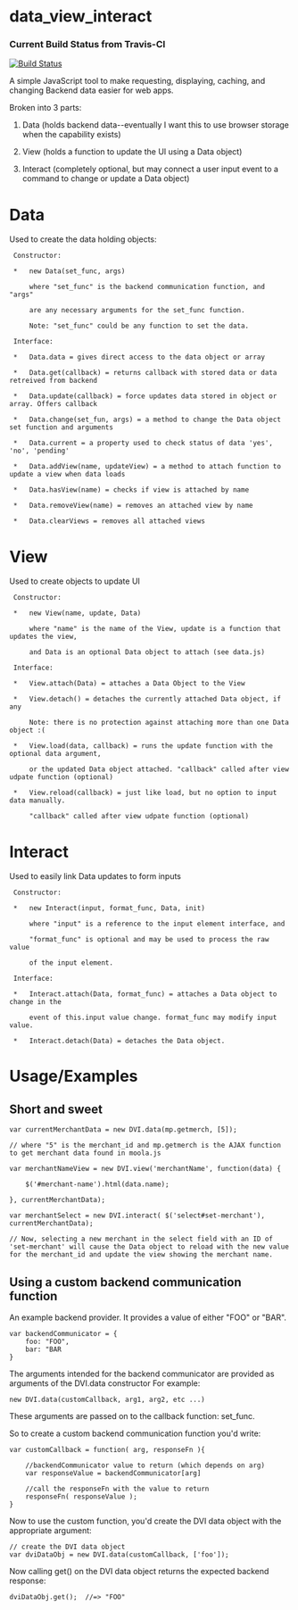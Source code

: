 data_view_interact
===================

### Current Build Status from Travis-CI
[![Build Status](https://travis-ci.org/forforf/data_view_interact.png)](https://travis-ci.org/forforf/data_view_interact)

A simple JavaScript tool to make requesting, displaying, caching, and changing Backend data easier for web apps.

Broken into 3 parts:

1. Data (holds backend data--eventually I want this to use browser storage when the capability exists)

2. View (holds a function to update the UI using a Data object)
 
3. Interact (completely optional, but may connect a user input event to a command to change or update a Data object)

Data
====

Used to create the data holding objects:

	 Constructor:
	 
	 *   new Data(set_func, args)
	 
	     where "set_func" is the backend communication function, and "args"

	     are any necessary arguments for the set_func function.
	     
	     Note: "set_func" could be any function to set the data.
	     
	 Interface:
	 
	 * 	 Data.data = gives direct access to the data object or array
	 
	 *   Data.get(callback) = returns callback with stored data or data retreived from backend

	 *   Data.update(callback) = force updates data stored in object or array. Offers callback

	 *   Data.change(set_fun, args) = a method to change the Data object set function and arguments

	 *   Data.current = a property used to check status of data 'yes', 'no', 'pending'

	 *   Data.addView(name, updateView) = a method to attach function to update a view when data loads

	 *   Data.hasView(name) = checks if view is attached by name

	 *   Data.removeView(name) = removes an attached view by name

	 *   Data.clearViews = removes all attached views


View
====

Used to create objects to update UI

	 Constructor:

	 *   new View(name, update, Data)

	     where "name" is the name of the View, update is a function that updates the view,

	     and Data is an optional Data object to attach (see data.js)

	 Interface:

	 *   View.attach(Data) = attaches a Data Object to the View

	 *   View.detach() = detaches the currently attached Data object, if any

	     Note: there is no protection against attaching more than one Data object :(

	 *   View.load(data, callback) = runs the update function with the optional data argument,

	     or the updated Data object attached. "callback" called after view udpate function (optional)

	 *   View.reload(callback) = just like load, but no option to input data manually.

	  	 "callback" called after view udpate function (optional)



Interact
=========

Used to easily link Data updates to form inputs

	 Constructor:

	 *   new Interact(input, format_func, Data, init)

	     where "input" is a reference to the input element interface, and 

	     "format_func" is optional and may be used to process the raw value

	     of the input element.

	 Interface:

	 *   Interact.attach(Data, format_func) = attaches a Data object to change in the

	     event of this.input value change. format_func may modify input value.

	 *   Interact.detach(Data) = detaches the Data object.


Usage/Examples
==============

Short and sweet
---------------

	var currentMerchantData = new DVI.data(mp.getmerch, [5]);

	// where "5" is the merchant_id and mp.getmerch is the AJAX function to get merchant data found in moola.js

	var merchantNameView = new DVI.view('merchantName', function(data) {

		$('#merchant-name').html(data.name);
	
	}, currentMerchantData);

	var merchantSelect = new DVI.interact( $('select#set-merchant'), currentMerchantData);

	// Now, selecting a new merchant in the select field with an ID of 'set-merchant' will cause the Data object to reload with the new value for the merchant_id and update the view showing the merchant name.
	

Using a custom backend communication function
---------------------------------------------

An example backend provider. It provides a value of either "FOO" or "BAR".

	var backendCommunicator = {
		foo: "FOO",
		bar: "BAR
	}


The arguments intended for the backend communicator are provided as arguments of the DVI.data constructor
For example: 

	new DVI.data(customCallback, arg1, arg2, etc ...)

These arguments are passed on to the callback function: set_func.

So to create a custom backend communication function you'd write:

	var customCallback = function( arg, responseFn ){
		
		//backendCommunicator value to return (which depends on arg)
		var responseValue = backendCommunicator[arg]
		
		//call the responseFn with the value to return
		responseFn( responseValue );
	}
	
Now to use the custom function, you'd create the DVI data object with the appropriate argument:
	
	// create the DVI data object
	var dviDataObj = new DVI.data(customCallback, ['foo']);
	
Now calling get() on the DVI data object returns the expected backend response:
	
	dviDataObj.get();  //=> "FOO"
	
